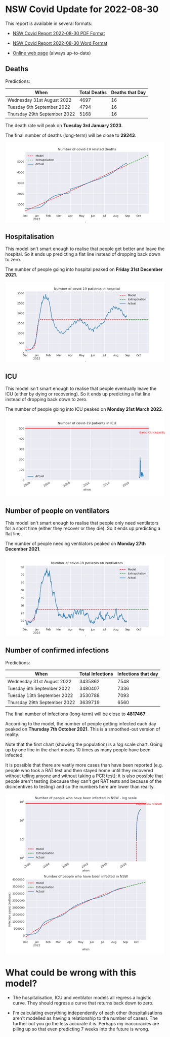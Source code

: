 # NSW Covid Update for 2022-08-30

This report is available in several formats:

- [NSW Covid Report 2022-08-30 PDF Format](https://github.com/solresol/yet-another-pandemic-prediction/raw/main/output/2022-08-30/nsw-covid-report-2022-08-30.pdf)

- [NSW Covid Report 2022-08-30 Word Format](https://github.com/solresol/yet-another-pandemic-prediction/raw/main/output/2022-08-30/nsw-covid-report-2022-08-30.docx)

- [Online web page](https://github.com/solresol/yet-another-pandemic-prediction/tree/main/output/README.md) (always up-to-date)

## Deaths

Predictions:

| When | Total Deaths | Deaths that Day |
| ---- | ------------ | --------------- |
| Wednesday 31st August 2022 | 4697 | 16 |
| Tuesday 6th September 2022 | 4794 | 16 |
| Thursday 29th September 2022 | 5168 | 16 |

The death rate will peak on **Tuesday 3rd January 2023**.

The final number of deaths (long-term) will
be close to **29243**.

![](2022-08-30/deaths.png)



## Hospitalisation

This model isn't smart enough to realise that people get better and leave the hospital.
So it ends up predicting a flat line instead of dropping back down to zero.

The number of people going into hospital peaked on **Friday 31st December 2021**.

![](2022-08-30/hospitalisation.png)

## ICU

This model isn't smart enough to realise that people eventually leave the ICU
(either by dying or recovering).
So it ends up predicting a flat line instead of dropping back down to zero.

The number of people going into ICU peaked on **Monday 21st March 2022**.

![](2022-08-30/icu.png)

## Number of people on ventilators

This model isn't smart enough to realise that people only need ventilators for
a short time (either they recover or they die). So it ends up predicting a flat line.

The number of people needing ventilators peaked on **Monday 27th December 2021**.

![](2022-08-30/ventilators.png)

## Number of confirmed infections

Predictions:

| When | Total Infections | Infections that day |
| ---- | ------------ | --------------- |
| Wednesday 31st August 2022 | 3435862 | 7548 |
| Tuesday 6th September 2022 | 3480407 | 7336 |
| Tuesday 13th September 2022 | 3530788 | 7093 |
| Thursday 29th September 2022 | 3639719 | 6560 |

The final number of infections (long-term) will
be close to **4817467**.


According to the model, the number of people getting infected each day peaked on **Thursday 7th October 2021**. This is a smoothed-out version of reality.

Note that the first chart (showing the population) is a *log* scale chart. Going up by one line in the chart means 10 times as many people have been infected. 

It is possible that there are vastly more cases than have been
reported (e.g. people who took a RAT test and then stayed home until
they recovered without telling anyone and without taking a PCR test);
it is also possible that people aren't testing (because they can't get
RAT tests and because of the disincentives to testing) and so the
numbers here are lower than reality.


![](2022-08-30/infection.png)



# What could be wrong with this model?

- The hospitalisation, ICU and ventilator models all regress a logistic curve. They
should regress a curve that returns back down to zero.

- I'm calculating everything independently of each other (hospitalisations aren't modelled as having a relationship to the number of cases). The further out you go the less accurate it is. Perhaps my inaccuracies are piling up so that even predicting 7 weeks into the future is wrong.

